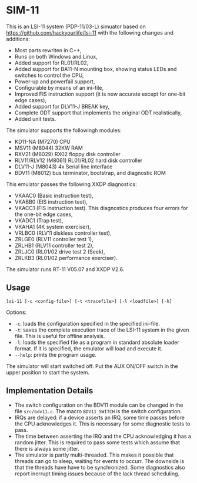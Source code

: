 SIM-11
======

This is an LSI-11 system (PDP-11/03-L) simuator based on 
https://github.com/hackyourlife/lsi-11 with the following changes and
additions:

- Most parts rewriten in C++,
- Runs on both Windows and Linux,
- Added support for RL01/RL02,
- Added support for BA11-N mounting box, showing status LEDs and switches
  to control the CPU,
- Power-up and powerfail support,
- Configurable by means of an ini-file,
- Improved FIS instruction support (it is now accurate except for one-bit
  edge cases),
- Added support for DLV11-J BREAK key,
- Complete ODT support that implements the original ODT realistically,
- Added unit tests.

The simulator supports the followingh modules:
- KD11-NA (M7270) CPU
- MSV11 (M8044) 32KW RAM
- RXV21 (M8029) RX02 floppy disk controller
- RLV11/RLV12 (M8061) RL01/RL02 hard disk controller
- DLV11-J (M8043) 4x Serial line interface
- BDV11 (M8012) bus terminator, bootstrap, and diagnostic ROM

This emulator passes the following XXDP diagnostics:
- VKAAC0 (Basic instruction test),
- VKABB0 (EIS instruction test),
- VKACC1 (FIS instruction test). This diagnostics produces four errors for the
  one-bit edge cases,
- VKADC1 (Trap test),
- VKAHA1 (4K system exerciser),
- VRLBC0 (RLV11 diskless controller test),
- ZRLGE0 (RLV11 controller test 1),
- ZRLHB1 (RLV11 controller test 2),
- ZRLJC0 (RL01/02 drive test 2 (Seek),
- ZRLKB3 (RL01/02 performance exerciser).

The simulator runs RT-11 V05.07 and XXDP V2.6.

Usage
-----

```
lsi-11 [-c <config-file>] [-t <tracefile>] [-l <loadfile>] [-h]
```

Options:
- `-c`: loads the configuration specified in the specified ini-file.
- `-t`: saves the complete execution trace of the LSI-11 system in the
  given file. This is useful for offline analysis.
- `-l`: loads the specified file as a program in standard absolute loader format. If it is specified, the emulator will
  load and execute it.
- `--help`: prints the program usage.

The simulator will start switched off. Put the AUX ON/OFF switch in the upper position to start
the system.

Implementation Details
----------------------

- The switch configuration on the BDV11 module can be changed in the file
  `src/bdv11.c`. The macro `BDV11_SWITCH` is the switch configuration.
- IRQs are delayed: if a device asserts an IRQ, some time passes before
  the CPU acknowledges it. This is necessary for some diagnostic tests to pass.
- The time between asserting the IRQ and the CPU acknowledging it has a
  random jitter. This is required to pass some tests which assume that
  there is always some jitter.
- The simulator is partly multi-threaded. This makes it possible that threads
  can go to sleep, waiting for events to occurr. The downside is that the threads have
  have to be synchronized. Some diagnostics also report inerrupt timing issues
  because of the lack thread scheduling.
 
